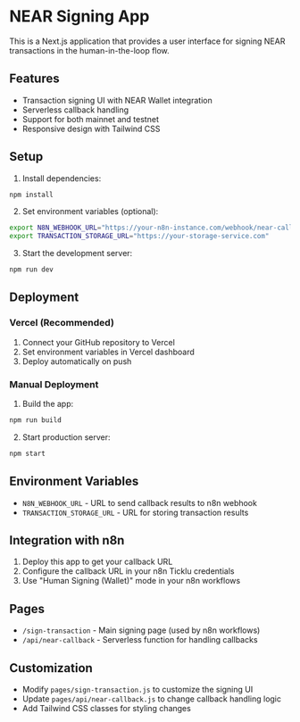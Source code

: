 # NEAR Signing App

This is a Next.js application that provides a user interface for signing NEAR transactions in the human-in-the-loop flow.

## Features

- Transaction signing UI with NEAR Wallet integration
- Serverless callback handling
- Support for both mainnet and testnet
- Responsive design with Tailwind CSS

## Setup

1. Install dependencies:
```bash
npm install
```

2. Set environment variables (optional):
```bash
export N8N_WEBHOOK_URL="https://your-n8n-instance.com/webhook/near-callback"
export TRANSACTION_STORAGE_URL="https://your-storage-service.com"
```

3. Start the development server:
```bash
npm run dev
```

## Deployment

### Vercel (Recommended)

1. Connect your GitHub repository to Vercel
2. Set environment variables in Vercel dashboard
3. Deploy automatically on push

### Manual Deployment

1. Build the app:
```bash
npm run build
```

2. Start production server:
```bash
npm start
```

## Environment Variables

- `N8N_WEBHOOK_URL` - URL to send callback results to n8n webhook
- `TRANSACTION_STORAGE_URL` - URL for storing transaction results

## Integration with n8n

1. Deploy this app to get your callback URL
2. Configure the callback URL in your n8n Ticklu credentials
3. Use "Human Signing (Wallet)" mode in your n8n workflows

## Pages

- `/sign-transaction` - Main signing page (used by n8n workflows)
- `/api/near-callback` - Serverless function for handling callbacks

## Customization

- Modify `pages/sign-transaction.js` to customize the signing UI
- Update `pages/api/near-callback.js` to change callback handling logic
- Add Tailwind CSS classes for styling changes

